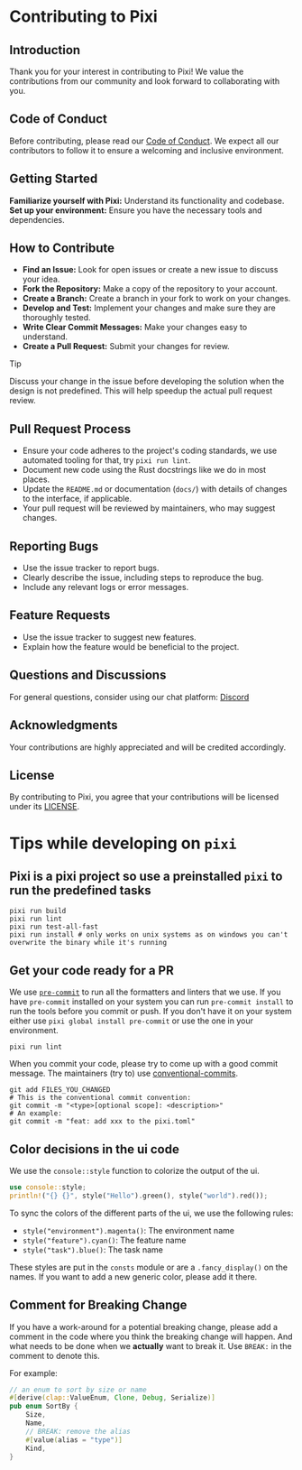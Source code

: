 # Contributing to Pixi
## Introduction
Thank you for your interest in contributing to Pixi! We value the contributions from our community and look forward to collaborating with you.

## Code of Conduct
Before contributing, please read our [Code of Conduct](https://github.com/prefix-dev/pixi/blob/main/CODE_OF_CONDUCT.md). We expect all our contributors to follow it to ensure a welcoming and inclusive environment.

## Getting Started
**Familiarize yourself with Pixi:** Understand its functionality and codebase.
**Set up your environment:** Ensure you have the necessary tools and dependencies.

## How to Contribute
- **Find an Issue:** Look for open issues or create a new issue to discuss your idea.
- **Fork the Repository:** Make a copy of the repository to your account.
- **Create a Branch:** Create a branch in your fork to work on your changes.
- **Develop and Test:** Implement your changes and make sure they are thoroughly tested.
- **Write Clear Commit Messages:** Make your changes easy to understand.
- **Create a Pull Request:** Submit your changes for review.

> [!TIP]
> Discuss your change in the issue before developing the solution when the design is not predefined.
> This will help speedup the actual pull request review.

## Pull Request Process
- Ensure your code adheres to the project's coding standards, we use automated tooling for that, try `pixi run lint`.
- Document new code using the Rust docstrings like we do in most places.
- Update the `README.md` or documentation (`docs/`) with details of changes to the interface, if applicable.
- Your pull request will be reviewed by maintainers, who may suggest changes.

## Reporting Bugs
- Use the issue tracker to report bugs.
- Clearly describe the issue, including steps to reproduce the bug.
- Include any relevant logs or error messages.

## Feature Requests
- Use the issue tracker to suggest new features.
- Explain how the feature would be beneficial to the project.

## Questions and Discussions
For general questions, consider using our chat platform: [Discord](https://discord.gg/kKV8ZxyzY4)

## Acknowledgments
Your contributions are highly appreciated and will be credited accordingly.

## License
By contributing to Pixi, you agree that your contributions will be licensed under its [LICENSE](https://github.com/prefix-dev/pixi/blob/main/LICENSE).

# Tips while developing on `pixi`

## Pixi is a pixi project so use a preinstalled `pixi` to run the predefined tasks
```shell
pixi run build
pixi run lint
pixi run test-all-fast
pixi run install # only works on unix systems as on windows you can't overwrite the binary while it's running
```

## Get your code ready for a PR
We use [`pre-commit`](https://pre-commit.com/) to run all the formatters and linters that we use.
If you have `pre-commit` installed on your system you can run `pre-commit install` to run the tools before you commit or push.
If you don't have it on your system either use `pixi global install pre-commit` or use the one in your environment.
```shell
pixi run lint
```

When you commit your code, please try to come up with a good commit message.
The maintainers (try to) use [conventional-commits](https://www.conventionalcommits.org/en/v1.0.0/).
```shell
git add FILES_YOU_CHANGED
# This is the conventional commit convention:
git commit -m "<type>[optional scope]: <description>"
# An example:
git commit -m "feat: add xxx to the pixi.toml"
```

## Color decisions in the ui code
We use the `console::style` function to colorize the output of the ui.
```rust
use console::style;
println!("{} {}", style("Hello").green(), style("world").red());
```

To sync the colors of the different parts of the ui, we use the following rules:
- `style("environment").magenta()`: The environment name
- `style("feature").cyan()`: The feature name
- `style("task").blue()`: The task name

These styles are put in the `consts` module or are a `.fancy_display()` on the names. If you want to add a new generic color, please add it there.


## Comment for Breaking Change
If you have a work-around for a potential breaking change, please add a comment in the code where you think the breaking change will happen. And what needs to be done when we **actually** want to break it. Use `BREAK:` in the comment to denote this.

For example:
```rust
// an enum to sort by size or name
#[derive(clap::ValueEnum, Clone, Debug, Serialize)]
pub enum SortBy {
    Size,
    Name,
    // BREAK: remove the alias
    #[value(alias = "type")]
    Kind,
}
```
